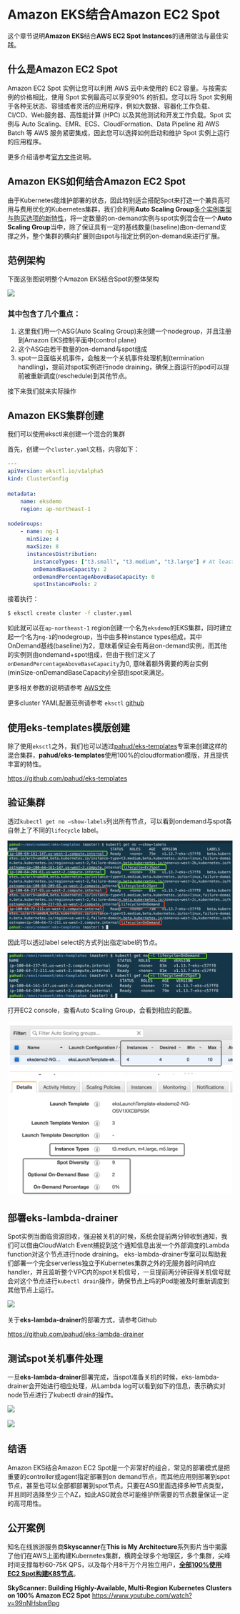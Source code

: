 # Amazon EKS结合Amazon EC2 Spot

这个章节说明**Amazon EKS**结合**AWS EC2 Spot Instances**的通用做法与最佳实践。



## 什么是Amazon EC2 Spot

Amazon EC2 Spot 实例让您可以利用 AWS 云中未使用的 EC2 容量。与按需实例的价格相比，使用 Spot 实例最高可以享受90% 的折扣。您可以将 Spot 实例用于各种无状态、容错或者灵活的应用程序，例如大数据、容器化工作负载、CI/CD、Web服务器、高性能计算 (HPC) 以及其他测试和开发工作负载。Spot 实例与 Auto Scaling、EMR、ECS、CloudFormation、Data Pipeline 和 AWS Batch 等 AWS 服务紧密集成，因此您可以选择如何启动和维护 Spot 实例上运行的应用程序。

更多介绍请参考[官方文件](https://aws.amazon.com/cn/ec2/spot/?nc1=f_ls)说明。



## Amazon EKS如何结合Amazon EC2 Spot

由于Kubernetes能维护部署的状态，因此特别适合搭配Spot来打造一个兼具高可用与费用优化的Kubernetes集群，我们会利用**Auto Scaling Group**[多个实例类型与购买选项的新特性](https://docs.aws.amazon.com/zh_cn/autoscaling/ec2/userguide/asg-purchase-options.html)，将一定数量的on-demand实例与spot实例混合在一个**Auto Scaling Group**当中，除了保证具有一定的基线数量(baseline)由on-demand支撑之外，整个集群的横向扩展则由spot与指定比例的on-demand来进行扩展。



## 范例架构

下面这张图说明整个Amazon EKS结合Spot的整体架构

![](https://raw.githubusercontent.com/pahud/eks-templates/master/images/arch-overview.png)



### 其中包含了几个重点：

1. 这里我们用一个ASG(Auto Scaling Group)来创建一个nodegroup，并且注册到Amazon EKS控制平面中(control plane)
2. 这个ASG由若干数量的on-demand与spot组成
3. spot一旦面临关机事件，会触发一个关机事件处理机制(termination handling)，提前对spot实例进行node draining，确保上面运行的pod可以提前被重新调度(reschedule)到其他节点。

接下来我们就来实际操作

## Amazon EKS集群创建

我们可以使用eksctl来创建一个混合的集群

首先，创建一个`cluster.yaml`文档，内容如下：

```yaml
---
apiVersion: eksctl.io/v1alpha5
kind: ClusterConfig

metadata:
    name: eksdemo
    region: ap-northeast-1

nodeGroups:
    - name: ng-1
      minSize: 4
      maxSize: 8
      instancesDistribution:
        instanceTypes: ["t3.small", "t3.medium", "t3.large"] # At least two instance types should be specified
        onDemandBaseCapacity: 2
        onDemandPercentageAboveBaseCapacity: 0
        spotInstancePools: 2
```

接着执行：

```bash
$ eksctl create cluster -f cluster.yaml
```

如此就可以在`ap-northeast-1` region创建一个名为`eksdemo`的EKS集群，同时建立起一个名为`ng-1`的nodegroup，当中由多种instance types组成，其中OnDemand基线(baseline)为2，意味着保证会有两台on-demand实例，而其他的实例则由ondemand+spot组成，但由于我们定义了`onDemandPercentageAboveBaseCapacity`为0, 意味着额外需要的两台实例(minSize-onDemandBaseCapacity)全部由spot来满足。

更多相关参数的说明请参考 [AWS文件](https://docs.aws.amazon.com/autoscaling/ec2/userguide/asg-purchase-options.html) 

更多cluster YAML配置范例请参考 `eksctl` [github](https://github.com/weaveworks/eksctl/tree/master/examples)



## 使用eks-templates模版创建

除了使用`eksctl`之外，我们也可以透过[pahud/eks-templates](https://github.com/pahud/eks-templates)专案来创建这样的混合集群，**pahud/eks-templates**使用100%的cloudformation模版，并且提供丰富的特性。

https://github.com/pahud/eks-templates



## 验证集群

透过`kubectl get no —show-labels`列出所有节点，可以看到ondemand与spot各自带上了不同的`lifecycle` label。

![](images/01.png)

因此可以透过label select的方式列出指定label的节点。

![](images/02.png)

打开EC2 console，查看Auto Scaling Group，会看到相应的配置。

![](images/03.png)

## 部署eks-lambda-drainer

Spot实例当面临资源回收，强迫被关机的时候，系统会提前两分钟收到通知，我们可以借由CloudWatch Event捕捉到这个通知信息出发一个外部调度的Lambda function对这个节点进行node draining。 eks-lambda-drainer专案可以帮助我们部署一个完全serverless独立于Kubernetes集群之外的无服务器时间响应handler，并且监听整个VPC内的spot关机信号，一旦提前两分钟获得关机信号就会对这个节点进行`kubectl drain`操作，确保节点上吗的Pod能被及时重新调度到其他节点上运行。

![](https://raw.github.com/pahud/eks-lambda-drainer/master/images/eks-lambda-drainer.png)

关于**eks-lambda-drainer**的部署方式，请参考Github

https://github.com/pahud/eks-lambda-drainer



## 测试spot关机事件处理

一旦**eks-lambda-drainer**部署完成，当spot准备关机的时候，eks-lambda-drainer会开始进行相应处理，从Lambda log可以看到如下的信息，表示确实对node节点进行了kubectl drain的操作。

![](https://raw.github.com/pahud/eks-lambda-drainer/master/images/11.png)

![](https://raw.github.com/pahud/eks-lambda-drainer/master/images/12.png)



## 结语

Amazon EKS结合Amazon EC2 Spot是一个非常好的组合，常见的部署模式是把重要的controller或agent指定部署到on demand节点，而其他应用则部署到spot节点，甚至也可以全部都部署到spot节点。只要在ASG里面选择多种节点类型，并且同时选择至少三个AZ，如此ASG就会尽可能维护所需要的节点数量保证一定的高可用性。



## 公开案例

知名在线旅游服务商**Skyscanner**在**This is My Architecture**系列影片当中揭露了他们在AWS上面构建Kubernetes集群，横跨全球多个地理区，多个集群，尖峰时间支撑每秒60-75K QPS，以及每个月8千万个月独立用户，<u>**全部100%使用EC2 Spot构建K8S节点**</u>。

**SkyScanner: Building Highly-Available, Multi-Region Kubernetes Clusters on 100% Amazon EC2 Spot**
https://www.youtube.com/watch?v=99nNHsbwBpg

